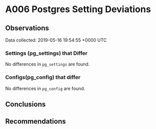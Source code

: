 # A006 Postgres Setting Deviations #

## Observations ##
Data collected: 2019-05-16 19:54:55 +0000 UTC  

### Settings (pg_settings) that Differ ###

No differences in `pg_settings` are found.

### Configs(pg_config) that differ ###

No differences in `pg_config` are found.



## Conclusions ##


## Recommendations ##

